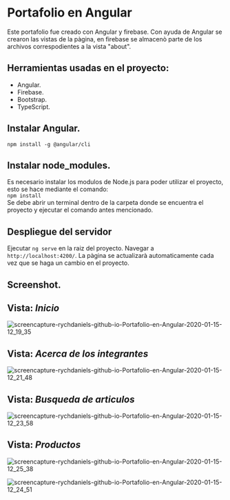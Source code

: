 # Portafolio en Angular  

Este portafolio fue creado con Angular y firebase. Con ayuda de Angular se crearon las vistas de la pàgina, en firebase se almacenò parte de los archivos correspodientes a la vista "about".  

## Herramientas usadas en el proyecto:  
- Angular. 
- Firebase.  
- Bootstrap.  
- TypeScript.  

## Instalar Angular.   
`npm install -g @angular/cli`

## Instalar node_modules.  
Es necesario instalar los modulos de Node.js para poder utilizar el proyecto, esto se hace mediante el comando:  
`npm install`  
Se debe abrir un terminal dentro de la carpeta donde se encuentra el proyecto y ejecutar el comando antes mencionado.   

## Despliegue del servidor  

Ejecutar `ng serve` en la raiz del proyecto. Navegar a `http://localhost:4200/`. La pàgina se actualizarà automaticamente cada vez que se haga un cambio en el proyecto.  

## Screenshot.  

## Vista:  *Inicio*  

![screencapture-rychdaniels-github-io-Portafolio-en-Angular-2020-01-15-12_19_35](https://user-images.githubusercontent.com/36280877/72459948-7de27480-3791-11ea-866c-7fc32f9ab441.png)


## Vista:  *Acerca de los integrantes*  
![screencapture-rychdaniels-github-io-Portafolio-en-Angular-2020-01-15-12_21_48](https://user-images.githubusercontent.com/36280877/72460027-a5394180-3791-11ea-9120-ae98f38cbc2a.png)

## Vista:  *Busqueda de articulos*  
![screencapture-rychdaniels-github-io-Portafolio-en-Angular-2020-01-15-12_23_58](https://user-images.githubusercontent.com/36280877/72460178-f47f7200-3791-11ea-891f-b9fa67efb2be.png)

## Vista:  *Productos*  
![screencapture-rychdaniels-github-io-Portafolio-en-Angular-2020-01-15-12_25_38](https://user-images.githubusercontent.com/36280877/72460326-34465980-3792-11ea-9d35-07c7cab8e764.png)


![screencapture-rychdaniels-github-io-Portafolio-en-Angular-2020-01-15-12_24_51](https://user-images.githubusercontent.com/36280877/72460256-1547c780-3792-11ea-8eb5-5cceab58d257.png)

